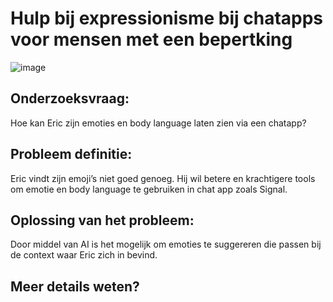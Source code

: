 # Hulp bij expressionisme bij chatapps voor mensen met een bepertking

![image](https://github.com/jessedegroothva/human-centered-design-2223/assets/90199203/2a594571-0134-4cb9-94a9-db0aa0b006e9)

## Onderzoeksvraag: 
Hoe kan Eric zijn emoties en body language laten zien via een chatapp?

## Probleem definitie: 
Eric vindt zijn emoji’s niet goed genoeg. Hij wil betere en krachtigere tools om emotie en body language te gebruiken in chat app zoals Signal.

## Oplossing van het probleem: 
Door middel van AI is het mogelijk om emoties te suggereren die passen bij de context waar Eric zich in bevind.

## Meer details weten?

